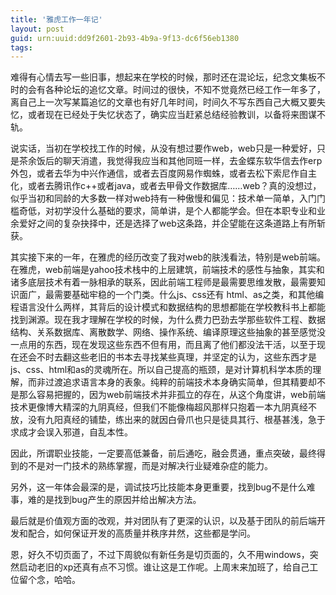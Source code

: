 ```yaml
---
title: '雅虎工作一年记'
layout: post
guid: urn:uuid:dd9f2601-2b93-4b9a-9f13-dc6f56eb1380
tags:
---
```

难得有心情去写一些旧事，想起来在学校的时候，那时还在混论坛，纪念文集板不时的会有各种论坛的追忆文章。时间过的很快，不知不觉竟然已经工作一年多了，离自己上一次写某篇追忆的文章也有好几年时间，时间久不写东西自己大概又要失忆，或者现在已经处于失忆状态了，确实应当赶紧总结经验教训，以备将来图谋不轨。

说实话，当初在学校找工作的时候，从没有想过要作web，web只是一种爱好，只是茶余饭后的聊天消遣，我觉得我应当和其他同班一样，去金蝶东软华信去作erp外包，或者去华为中兴作通信，或者去百度网易作蜘蛛，或者去松下索尼作自主化，或者去腾讯作c++或者java，或者去甲骨文作数据库……web？真的没想过，似乎当初和同龄的大多数一样对web持有一种傲慢和偏见：技术单一简单，入门门槛奇低，对初学没什么基础的要求，简单讲，是个人都能学会。但在本职专业和业余爱好之间的复杂抉择中，还是选择了web这条路，并企望能在这条道路上有所斩获。

其实接下来的一年，在雅虎的经历改变了我对web的肤浅看法，特别是web前端。在雅虎，web前端是yahoo技术栈中的上层建筑，前端技术的感性与抽象，其实和诸多底层技术有着一脉相承的联系，因此前端工程师是最需要思维发散，最需要知识面广，最需要基础牢稳的一个门类。什么js、css还有 html、as之类，和其他编程语言没什么两样，其背后的设计模式和数据结构的思想都能在学校教科书上都能找到渊源。现在我才理解在学校的时候，为什么费力巴劲去学那些软件工程、数据结构、关系数据库、离散数学、网络、操作系统、编译原理这些抽象的甚至感觉没一点用的东西，现在发现这些东西不但有用，而且离了他们都没法干活，以至于现在还会不时去翻这些老旧的书本去寻找某些真理，并坚定的认为，这些东西才是js、css、html和as的灵魂所在。所以自己提高的瓶颈，是对计算机科学本质的理解，而非过渡追求语言本身的表象。纯粹的前端技术本身确实简单，但其精要却不是那么容易把握的，因为web前端技术并非孤立的存在，从这个角度讲，web前端技术更像博大精深的九阴真经，但我们不能像梅超风那样只抱着一本九阴真经不放，没有九阳真经的铺垫，练出来的就因白骨爪也只是徒具其行、根基甚浅，急于求成才会误入邪道，自乱本性。

因此，所谓职业技能，一定要高低兼备，前后通吃，融会贯通，重点突破，最终得到的不是对一门技术的熟练掌握，而是对解决行业疑难杂症的能力。

另外，这一年体会最深的是，调试技巧比技能本身更重要，找到bug不是什么难事，难的是找到bug产生的原因并给出解决方法。

最后就是价值观方面的改观，并对团队有了更深的认识，以及基于团队的前后端开发和配合，如何保证开发的高质量并秩序井然，这些都是学问。

恩，好久不切页面了，不过下周貌似有新任务是切页面的，久不用windows，突然启动老旧的xp还真有点不习惯。谁让这是工作呢。上周末来加班了，给自己工位留个念，哈哈。
